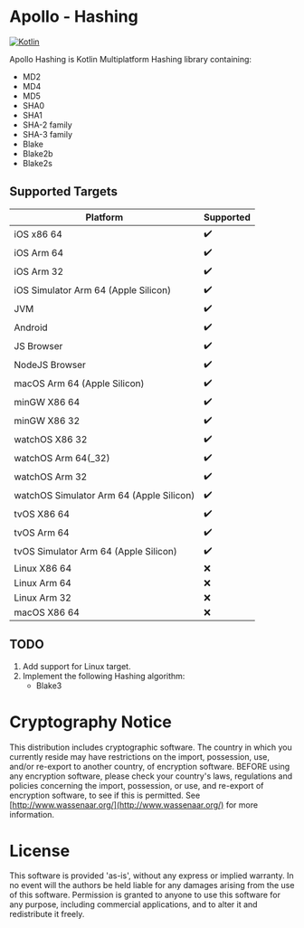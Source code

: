 # Apollo - Hashing
[![Kotlin](https://img.shields.io/badge/kotlin-1.6.21-blue.svg?logo=kotlin)](http://kotlinlang.org)

Apollo Hashing is Kotlin Multiplatform Hashing library containing:
- MD2
- MD4
- MD5
- SHA0
- SHA1
- SHA-2 family
- SHA-3 family
- Blake
- Blake2b
- Blake2s

## Supported Targets
| Platform                                 | Supported          |
|------------------------------------------|--------------------|
| iOS x86 64                               | :heavy_check_mark: |
| iOS Arm 64                               | :heavy_check_mark: |
| iOS Arm 32                               | :heavy_check_mark: |
| iOS Simulator Arm 64 (Apple Silicon)     | :heavy_check_mark: |
| JVM                                      | :heavy_check_mark: | 
| Android                                  | :heavy_check_mark: |
| JS Browser                               | :heavy_check_mark: |
| NodeJS Browser                           | :heavy_check_mark: |
| macOS Arm 64 (Apple Silicon)             | :heavy_check_mark: |
| minGW X86 64                             | :heavy_check_mark: |
| minGW X86 32                             | :heavy_check_mark: | 
| watchOS X86 32                           | :heavy_check_mark: |
| watchOS Arm 64(_32)                      | :heavy_check_mark: |
| watchOS Arm 32                           | :heavy_check_mark: |
| watchOS Simulator Arm 64 (Apple Silicon) | :heavy_check_mark: |
| tvOS X86 64                              | :heavy_check_mark: |
| tvOS Arm 64                              | :heavy_check_mark: |
| tvOS Simulator Arm 64 (Apple Silicon)    | :heavy_check_mark: |
| Linux X86 64                             | :x:                |
| Linux Arm 64                             | :x:                |
| Linux Arm 32                             | :x:                |
| macOS X86 64                             | :x:                |

## TODO
1. Add support for Linux target.
2. Implement the following Hashing algorithm:
   - Blake3

# Cryptography Notice
This distribution includes cryptographic software. The country in which you currently reside may
have restrictions on the import, possession, use, and/or re-export to another country, of encryption
software. BEFORE using any encryption software, please check your country's laws, regulations and policies
concerning the import, possession, or use, and re-export of encryption software, to see if this is permitted.
See [http://www.wassenaar.org/](http://www.wassenaar.org/) for more information.

# License
This software is provided 'as-is', without any express or implied warranty. In no event will the 
authors be held liable for any damages arising from the use of this software. Permission is granted 
to anyone to use this software for any purpose, including commercial applications, and to alter it 
and redistribute it freely.
